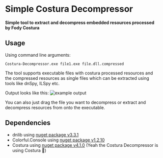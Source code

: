 
# Simple Costura Decompressor
**Simple tool to extract and decompress embedded resources processed by Fody Costura**

## Usage
Using command line arguments:

    Costura-Decompressor.exe file1.exe file.dll.compressed
The tool supports executable files with costura processed resources and the compressed resources as single files which can be extracted using tools like dnSpy, ILSpy etc.

Output looks like this:
![example output](https://i.imgur.com/Fcl2EMi.png)

You can also just drag the file you want to decompress or extract and decompress resources from onto the executable.

## Dependencies
- dnlib using [nuget package v3.3.1](https://www.nuget.org/packages/dnlib/)
- Colorful.Console using [nuget package v1.2.10](https://www.nuget.org/packages/Colorful.Console/1.2.10)
- Costura using [nuget package v4.1.0](https://www.nuget.org/packages/Costura.Fody/4.1.0) (Yeah the Costura Decompressor is using Costura 👀)
